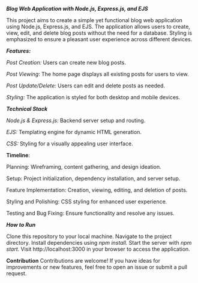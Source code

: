**_****Blog Web Application with Node.js, Express.js, and EJS****_**

This project aims to create a simple yet functional blog web application using Node.js, Express.js, and EJS. The application allows users to create, view, edit, and delete blog posts without the need for a database. Styling is emphasized to ensure a pleasant user experience across different devices.


_**Features:**_

_Post Creation:_ Users can create new blog posts.

_Post Viewing_: The home page displays all existing posts for users to view.

_Post Update/Delete:_ Users can edit and delete posts as needed.

_Styling:_ The application is styled for both desktop and mobile devices.

_**Technical Stack**_

_Node.js & Express.js:_ Backend server setup and routing.

_EJS:_ Templating engine for dynamic HTML generation.

_CSS:_ Styling for a visually appealing user interface.

**Timeline**:

Planning: Wireframing, content gathering, and design ideation.

Setup: Project initialization, dependency installation, and server setup.

Feature Implementation: Creation, viewing, editing, and deletion of posts.

Styling and Polishing: CSS styling for enhanced user experience.

Testing and Bug Fixing: Ensure functionality and resolve any issues.

_****How to Run****_

Clone this repository to your local machine.
Navigate to the project directory.
Install dependencies using _npm install._
Start the server with _npm start_.
Visit http://localhost:3000 in your browser to access the application.

**Contribution**
Contributions are welcome! If you have ideas for improvements or new features, feel free to open an issue or submit a pull request.
